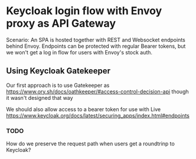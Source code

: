 # Keycloak login flow with Envoy proxy as API Gateway

Scenario: An SPA is hosted together with REST and Websocket endpoints behind Envoy.
Endpoints can be protected with regular Bearer tokens, but we won't get a log in flow for users with Envoy's stock auth.

## Using Keycloak Gatekeeper

Our first approach is to use Gatekeeper as https://www.ory.sh/docs/oathkeeper/#access-control-decision-api though it wasn't designed that way

We should also allow access to a bearer token for use with Live
https://www.keycloak.org/docs/latest/securing_apps/index.html#endpoints

### TODO

How do we preserve the request path when users get a roundtrinp to Keycloak?
